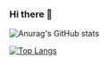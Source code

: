 ### Hi there 👋

![Anurag's GitHub stats](https://github-readme-stats.vercel.app/api?username=aniketagnihotri&count_private=true&show_icons=true&theme=dracula)

[![Top Langs](https://github-readme-stats.vercel.app/api/top-langs/?username=aniketagnihotri&layout=compact&theme=dracula)](https://github.com/anuraghazra/github-readme-stats)

